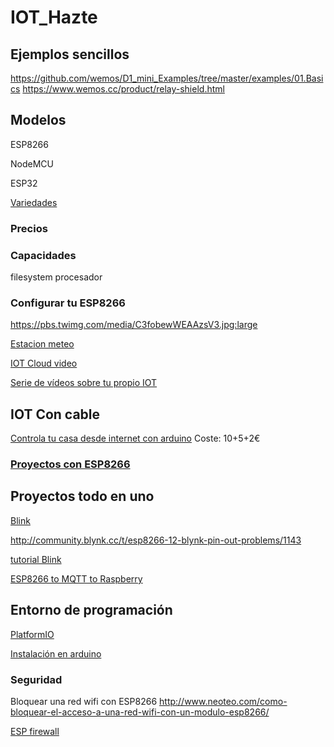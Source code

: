 # IOT_Hazte


## Ejemplos sencillos

https://github.com/wemos/D1_mini_Examples/tree/master/examples/01.Basics
https://www.wemos.cc/product/relay-shield.html


## Modelos

ESP8266

NodeMCU

ESP32


[Variedades](https://frightanic.com/iot/comparison-of-esp8266-nodemcu-development-boards/)
### Precios

### Capacidades

filesystem
procesador


### Configurar tu ESP8266

https://pbs.twimg.com/media/C3fobewWEAAzsV3.jpg:large

[Estacion meteo](https://www.instructables.com/id/ESP8266-Weather-Widget/)


[IOT Cloud video](https://www.youtube.com/watch?v=Ymi7DNY4vNg&t=2s)

[Serie de vídeos sobre tu propio IOT](https://www.youtube.com/watch?v=g1j-Pta2QAs)

## IOT Con cable



[Controla tu casa desde internet con arduino](https://randomnerdtutorials.com/arduino-ethernet-web-server-with-relay/) Coste: 10+5+2€


### [Proyectos con ESP8266](https://programarfacil.com/esp8266/proyectos-con-esp8266-iot/?utm_content=buffer619c6&utm_medium=social&utm_source=twitter.com&utm_campaign=buffer)

## Proyectos todo en uno

[Blink](http://www.blynk.cc/?_mrMailingList=724&_mrSubscriber=743&utm_source=mailing724&utm_medium=email&utm_campaign=arduino-day-2017)

http://community.blynk.cc/t/esp8266-12-blynk-pin-out-problems/1143


[tutorial Blink](https://www.instructables.com/id/NodeMCU-Mini-Tutorial-NodeMCU-and-Blynk/)


[ESP8266 to MQTT to Raspberry](http://randomnerdtutorials.com/esp8266-publishing-dht22-readings-with-mqtt-to-raspberry-pi/)

## Entorno de programación

[PlatformIO](http://docs.platformio.org/en/stable/platforms/espressif32.html)

[Instalación en arduino](http://www.esploradores.com/configuracion-del-ide-de-arduino-para-el-esp32-2/)

### Seguridad
Bloquear una red wifi con ESP8266 http://www.neoteo.com/como-bloquear-el-acceso-a-una-red-wifi-con-un-modulo-esp8266/

[ESP firewall](https://github.com/joemcmanus/ESP8266-Firewall)
